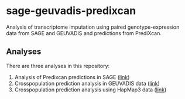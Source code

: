 # sage-geuvadis-predixcan
Analysis of transcriptome imputation using paired genotype-expression data from SAGE and GEUVADIS and predictions from PrediXcan.

## Analyses
There are three analyses in this repository:

1. Analysis of Predixcan predictions in SAGE ([link](./analyses/01_sage))
2. Crosspopulation prediction analysis in GEUVADIS data ([link](./analyses/02_geuvadis))
3. Crosspopulation prediction analysis using HapMap3 data ([link](./analyses/03_hapmap3-simulation))
